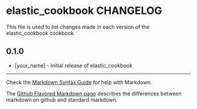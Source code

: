 elastic_cookbook CHANGELOG
==========================

This file is used to list changes made in each version of the elastic_cookbook cookbook.

0.1.0
-----
- [your_name] - Initial release of elastic_cookbook

- - -
Check the [Markdown Syntax Guide](http://daringfireball.net/projects/markdown/syntax) for help with Markdown.

The [Github Flavored Markdown page](http://github.github.com/github-flavored-markdown/) describes the differences between markdown on github and standard markdown.
